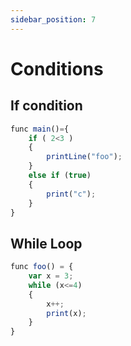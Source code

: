 ```yaml
---
sidebar_position: 7
---
```


# Conditions

## If condition
```jsx
func main()={
    if ( 2<3 ) 
    {
        printLine("foo");
    }
    else if (true)
    {
        print("c");
    }
}
```

## While Loop
```jsx
func foo() = {
    var x = 3;
    while (x<=4)
    {
        x++;
        print(x);
    }
}
```